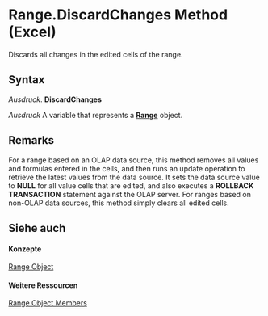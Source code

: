 
# Range.DiscardChanges Method (Excel)

Discards all changes in the edited cells of the range.


## Syntax

 _Ausdruck_. **DiscardChanges**

 _Ausdruck_ A variable that represents a **[Range](b8207778-0dcc-4570-1234-f130532cc8cd.md)** object.


## Remarks

For a range based on an OLAP data source, this method removes all values and formulas entered in the cells, and then runs an update operation to retrieve the latest values from the data source. It sets the data source value to  **NULL** for all value cells that are edited, and also executes a **ROLLBACK TRANSACTION** statement against the OLAP server. For ranges based on non-OLAP data sources, this method simply clears all edited cells.


## Siehe auch


#### Konzepte


[Range Object](b8207778-0dcc-4570-1234-f130532cc8cd.md)
#### Weitere Ressourcen


[Range Object Members](http://msdn.microsoft.com/library/4336bf81-1e63-7e44-1792-baf366a027a7%28Office.15%29.aspx)